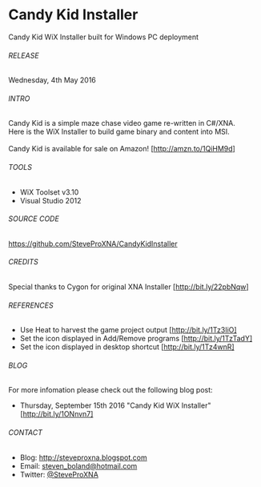 # Candy Kid Installer
Candy Kid WiX Installer built for Windows PC deployment

###### RELEASE
Wednesday, 4th May 2016

###### INTRO
Candy Kid is a simple maze chase video game re-written in C#/XNA.
<br />
Here is the WiX Installer to build game binary and content into MSI.
<br />
<br />
Candy Kid is available for sale on Amazon! [http://amzn.to/1QiHM9d]

###### TOOLS
- WiX Toolset v3.10
- Visual Studio 2012

###### SOURCE CODE
https://github.com/SteveProXNA/CandyKidInstaller

###### CREDITS
Special thanks to Cygon for original XNA Installer [http://bit.ly/22pbNqw]

###### REFERENCES
- Use Heat to harvest the game project output 	[http://bit.ly/1Tz3IiO]
- Set the icon displayed in Add/Remove programs [http://bit.ly/1TzTadY]
- Set the icon displayed in desktop shortcut 	[http://bit.ly/1Tz4wnR]

###### BLOG
For more infomation please check out the following blog post:
- Thursday, September 15th 2016 "Candy Kid WiX Installer" [http://bit.ly/1ONnvn7]

###### CONTACT
- Blog:		http://steveproxna.blogspot.com
- Email:	steven_boland@hotmail.com
- Twitter:	<a href="http://twitter.com/SteveProXNA">@SteveProXNA</a>
